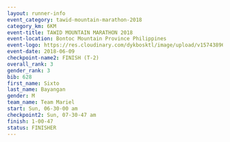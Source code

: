 ```yaml
---
layout: runner-info 
event_category: tawid-mountain-marathon-2018 
category_km: 6KM 
event-title: TAWID MOUNTAIN MARATHON 2018 
event-location: Bontoc Mountain Province Philippines 
event-logo: https://res.cloudinary.com/dykbosktl/image/upload/v1574389629/Logo/tawid2018_logo_t3op5o.png 
event-date: 2018-06-09 
checkpoint-name2: FINISH (T-2) 
overall_rank: 3
gender_rank: 3
bib: 628
first_name: Sixto
last_name: Bayangan
gender: M
team_name: Team Mariel
start: Sun, 06-30-00 am
checkpoint2: Sun, 07-30-47 am
finish: 1-00-47
status: FINISHER
---
```

